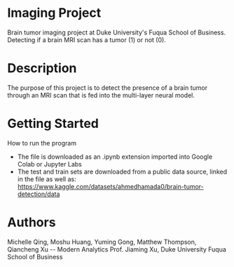 # Imaging Project
Brain tumor imaging project at Duke University's Fuqua School of Business. 
Detecting if a brain MRI scan has a tumor (1) or not (0). 

# Description
The purpose of this project is to detect the presence of a brain tumor through an MRI scan that is fed into the multi-layer neural model. 

# Getting Started
How to run the program
- The file is downloaded as an .ipynb extension imported into Google Colab or Jupyter Labs
- The test and train sets are downloaded from a public data source, linked in the file as well as: https://www.kaggle.com/datasets/ahmedhamada0/brain-tumor-detection/data

# Authors
Michelle Qing, Moshu Huang, Yuming Gong, Matthew Thompson, Qiancheng Xu -- Modern Analytics Prof. Jiaming Xu, Duke University Fuqua School of Business
